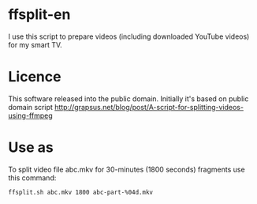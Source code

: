 # ffsplit-en

I use this script to prepare videos (including downloaded YouTube videos) for my smart TV.

# Licence

This software released into the public domain. Initially it's based on public domain script
http://grapsus.net/blog/post/A-script-for-splitting-videos-using-ffmpeg

# Use as

To split video file abc.mkv for 30-minutes (1800 seconds) fragments use this command:

`ffsplit.sh abc.mkv 1800 abc-part-%04d.mkv`
